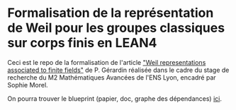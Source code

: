 # Formalisation de la représentation de Weil pour les groupes classiques sur corps finis en LEAN4
Ceci est le repo de la formalisation de l'article <a href="https://www.sciencedirect.com/science/article/pii/0021869377903945?ref=pdf_download&fr=RR-2&rr=92923c4abd234dfe"> "Weil representations associated to finite fields"</a> de P. Gérardin 
réalisée dans le cadre du stage de recherche du M2 Mathématiques Avancées de l'ENS Lyon, encadré par Sophie Morel.

On pourra trouver le blueprint (papier, doc, graphe des dépendances) <a href="https://lorisparisot.github.io/Weil_representations_associated_to_finite_fields/"> ici</a>.
